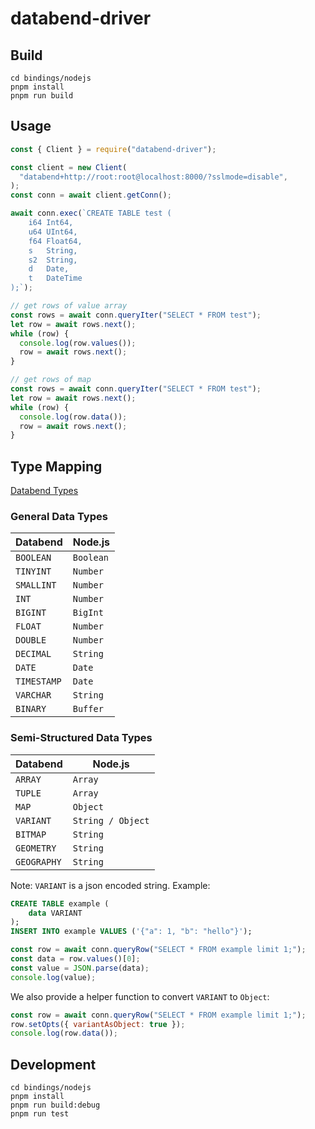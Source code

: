 # databend-driver

## Build

```shell
cd bindings/nodejs
pnpm install
pnpm run build
```

## Usage

```javascript
const { Client } = require("databend-driver");

const client = new Client(
  "databend+http://root:root@localhost:8000/?sslmode=disable",
);
const conn = await client.getConn();

await conn.exec(`CREATE TABLE test (
	i64 Int64,
	u64 UInt64,
	f64 Float64,
	s   String,
	s2  String,
	d   Date,
	t   DateTime
);`);

// get rows of value array
const rows = await conn.queryIter("SELECT * FROM test");
let row = await rows.next();
while (row) {
  console.log(row.values());
  row = await rows.next();
}

// get rows of map
const rows = await conn.queryIter("SELECT * FROM test");
let row = await rows.next();
while (row) {
  console.log(row.data());
  row = await rows.next();
}
```

## Type Mapping

[Databend Types](https://docs.databend.com/sql/sql-reference/data-types/)

### General Data Types

| Databend    | Node.js   |
| ----------- | --------- |
| `BOOLEAN`   | `Boolean` |
| `TINYINT`   | `Number`  |
| `SMALLINT`  | `Number`  |
| `INT`       | `Number`  |
| `BIGINT`    | `BigInt`  |
| `FLOAT`     | `Number`  |
| `DOUBLE`    | `Number`  |
| `DECIMAL`   | `String`  |
| `DATE`      | `Date`    |
| `TIMESTAMP` | `Date`    |
| `VARCHAR`   | `String`  |
| `BINARY`    | `Buffer`  |

### Semi-Structured Data Types

| Databend    | Node.js           |
| ----------- | ----------------- |
| `ARRAY`     | `Array`           |
| `TUPLE`     | `Array`           |
| `MAP`       | `Object`          |
| `VARIANT`   | `String / Object` |
| `BITMAP`    | `String`          |
| `GEOMETRY`  | `String`          |
| `GEOGRAPHY` | `String`          |

Note: `VARIANT` is a json encoded string. Example:

```sql
CREATE TABLE example (
    data VARIANT
);
INSERT INTO example VALUES ('{"a": 1, "b": "hello"}');
```

```javascript
const row = await conn.queryRow("SELECT * FROM example limit 1;");
const data = row.values()[0];
const value = JSON.parse(data);
console.log(value);
```

We also provide a helper function to convert `VARIANT` to `Object`:

```javascript
const row = await conn.queryRow("SELECT * FROM example limit 1;");
row.setOpts({ variantAsObject: true });
console.log(row.data());
```

## Development

```shell
cd bindings/nodejs
pnpm install
pnpm run build:debug
pnpm run test
```
